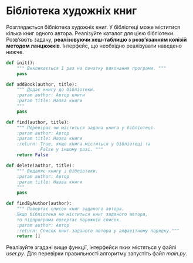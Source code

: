 # Бібліотека художніх книг 


Розглядається бібліотека художніх книг.
У бібліотеці може міститися кілька книг одного автора. 
Реалізуйте каталог для цією бібліотеки.
Розв’яжіть задачу, **реалізовуючи хеш-таблицю з 
розв’язанням колізій методом ланцюжків**.
Інтерфейс, що необхідно реалізувати наведено нижче.

```python
def init():
    """ Викликається 1 раз на початку виконання програми. """
    pass

def addBook(author, title):
    """ Додає книгу до бібліотеки.
    :param author: Автор книги
    :param title: Назва книги
    """
    pass

def find(author, title):
    """ Перевірає чи міститься задана книга у бібліотеці.
    :param author: Автор
    :param title: Назва книги
    :return: True, якщо книга міститься у бібліотеці та 
             False у іншому разі. """
    return False

def delete(author, title):
    """ Видаляє книгу з бібліотеки.
    :param author: Автор
    :param title: Назва книги
    """
    pass

def findByAuthor(author):
    """ Повертає список книг заданого автора.
    Якщо бібліотека не міститься книг заданого автора, 
    то підпрограма повертає порожній список.
    :param author: Автор
    :return: Список книг заданого автора у алфавітному порядку."""
    return []
```

Реалізуйте згадані вище функції, інтерфейси яких містяться у файлі  *user.py*. 
Для перевірки правильності алгоритму запустіть файл *main.py*.
